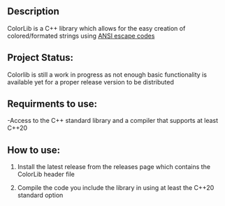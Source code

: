 ## Description
ColorLib is a C++ library which allows for the easy creation of colored/formated strings using [ANSI escape codes](https://en.wikipedia.org/wiki/ANSI_escape_code)

## Project Status:
Colorlib is still a work in progress as not enough basic functionality is available yet for a proper release version to be distributed 


## Requirments to use:
-Access to the C++ standard library and a compiler that supports at least C++20

## How to use:
1. Install the latest release from the releases page which contains the ColorLib header file

2. Compile the code you include the library in using at least the C++20 standard option 

